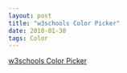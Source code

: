 ```yaml
---
layout: post
title: "w3schools Color Picker"
date: 2018-01-30
tags: Color
---
```


[w3schools Color Picker](https://www.w3schools.com/colors/default.asp)
